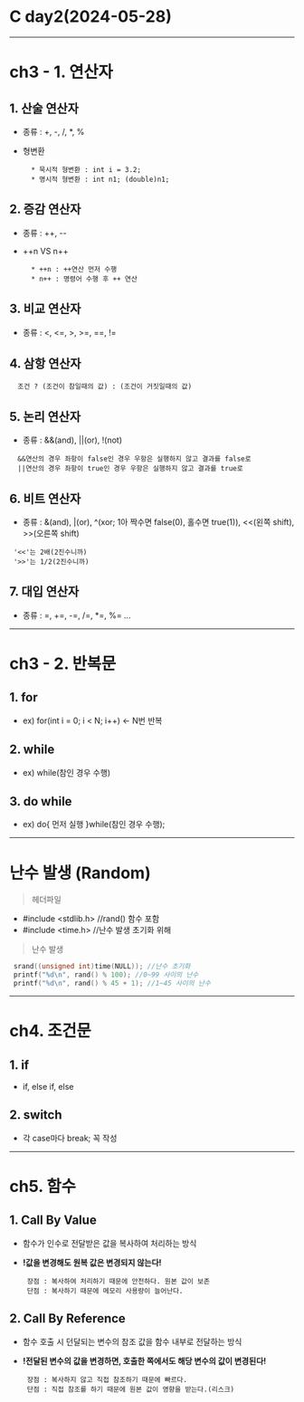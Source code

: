 # C day2(2024-05-28)
---
# ch3 - 1. 연산자

## 1. 산술 연산자    

   * 종류 : +, -, /, *, %
   
   * 형변환
     
     ```
       * 묵시적 형변환 : int i = 3.2;
       * 명시적 형변환 : int n1; (double)n1;
     ```
     
## 2. 증감 연산자    

   * 종류 : ++, --    
   * ++n VS n++

     ```
       * ++n : ++연산 먼저 수행
       * n++ : 명령어 수행 후 ++ 연산
     ```

## 3. 비교 연산자    

   * 종류 : <, <=, >, >=, ==, !=    

## 4. 삼항 연산자    
  ```
    조건 ? (조건이 참일때의 값) : (조건이 거짓일때의 값)
  ```

## 5. 논리 연산자    
   * 종류 : &&(and), ||(or), !(not)

  ```
    &&연산의 경우 좌항이 false인 경우 우항은 실행하지 않고 결과를 false로
    ||연산의 경우 좌항이 true인 경우 우항은 실행하지 않고 결과를 true로
  ```

## 6. 비트 연산자    
   * 종류 :  &(and), |(or), ^(xor; 1아 짝수면 false(0), 홀수면 true(1)), <<(왼쪽 shift), >>(오른쪽 shift)

  ```
   '<<'는 2배(2진수니까)
   '>>'는 1/2(2진수니까)
  ```

## 7. 대입 연산자    
   * 종류 : =, +=, -=, /=, *=, %= ...   
---

# ch3 - 2. 반복문
## 1. for

   * ex) for(int i = 0; i < N; i++)  <- N번 반복
     
## 2. while

   * ex) while(참인 경우 수행)
     
## 3. do while

   * ex) do{ 먼저 실행 }while(참인 경우 수행);    

---

# 난수 발생 (Random)      
> 헤더파일          
  * #include <stdlib.h> //rand() 함수 포함        
  * #include <time.h> //난수 발생 초기화 위해
    
> 난수 발생

  ```c
   srand((unsigned int)time(NULL)); //난수 초기화          
   printf("%d\n", rand() % 100); //0~99 사이의 난수        
   printf("%d\n", rand() % 45 + 1); //1~45 사이의 난수
  ```
    
---
# ch4. 조건문
## 1. if   

   * if, else if, else
     
## 2. switch

   * 각 case마다 break; 꼭 작성    
---
# ch5. 함수
## 1. Call By Value    
   * 함수가 인수로 전달받은 값을 복사하여 처리하는 방식
   * **!값을 변경해도 원복 값은 변경되지 않는다!**

     ```
      장점 : 복사하여 처리하기 때문에 안전하다. 원본 값이 보존
      단점 : 복사하기 때문에 메모리 사용량이 늘어난다.
     ```
     
## 2. Call By Reference    
   * 함수 호출 시 던달되는 변수의 참조 값을 함수 내부로 전달하는 방식
   * **!전달된 변수의 값을 변경하면, 호출한 쪽에서도 해당 변수의 값이 변경된다!**

     ```
      장점 : 복사하지 않고 직접 참조하기 때문에 빠르다.
      단점 : 직접 참조를 하기 때문에 원본 값이 영향을 받는다.(리스크)
     ```
